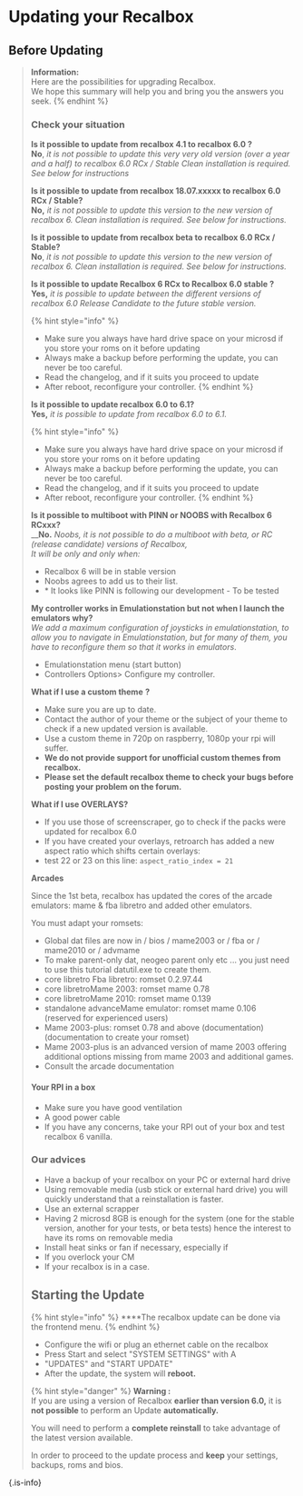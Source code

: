 # Updating your Recalbox

## Before Updating


>**Information:**   
>Here are the possibilities for upgrading Recalbox.   
>We hope this summary will help you and bring you the answers you seek.
>{% endhint %}
>
>### Check your situation
>
>**Is it possible to update from recalbox 4.1 to recalbox 6.0 ?**  
>**No**, _it is not possible to update this very very old version \(over a year and a half\) to recalbox 6.0 RCx / Stable Clean installation is required. See below for instructions_
>
>**Is it possible to update from recalbox 18.07.xxxxx to recalbox 6.0 RCx / Stable?   
>No,** _it is not possible to update this version to the new version of recalbox 6. Clean installation is required. See below for instructions._
>
>**Is it possible to update from recalbox beta to recalbox 6.0 RCx / Stable?   
>No**, _it is not possible to update this version to the new version of recalbox 6. Clean installation is required. See below for instructions._
>
>**Is it possible to update Recalbox 6 RCx to Recalbox 6.0 stable ?   
>Yes,** _it is possible to update between the different versions of recalbox 6.0 Release Candidate to the future stable version._   
>
>
>{% hint style="info" %}
>* Make sure you always have hard drive space on your microsd if you store your roms on it before updating
>* Always make a backup before performing the update, you can never be too careful. 
>* Read the changelog, and if it suits you proceed to update 
>* After reboot, reconfigure your controller.
>{% endhint %}
>
>**Is it possible to update recalbox 6.0 to 6.1?   
>Yes,** _it is possible to update from recalbox 6.0 to 6.1._ 
>
>{% hint style="info" %}
>* Make sure you always have hard drive space on your microsd if you store your roms on it before updating
>* Always make a backup before performing the update, you can never be too careful. 
>* Read the changelog, and if it suits you proceed to update 
>* After reboot, reconfigure your controller.
>{% endhint %}
>
>**Is it possible to multiboot with PINN or NOOBS with Recalbox 6 RCxxx?**   
>__**No.** _Noobs, it is not possible to do a multiboot with beta, or RC \(release candidate\) versions of Recalbox,  
>It will be only and only when:_ 
>
>* Recalbox 6 will be in stable version
>* Noobs agrees to add us to their list. 
>* \* It looks like PINN is following our development - To be tested
>
>**My controller works in Emulationstation but not when I launch the emulators why?**   
>_We add a maximum configuration of joysticks in emulationstation, to allow you to navigate in Emulationstation, but for many of them, you have to reconfigure them so that it works in emulators_. 
>
>* Emulationstation menu \(start button\) 
>* Controllers Options&gt; Configure my controller.
>
>**What if I use a custom theme** **?**
>
>* Make sure you are up to date. 
>* Contact the author of your theme or the subject of your theme to check if a new updated version is available. 
>* Use a custom theme in 720p on raspberry, 1080p your rpi will suffer. 
>* **We do not provide support for unofficial custom themes from recalbox.** 
>* **Please set the default recalbox theme to check your bugs before posting your problem on the forum.**
>
>**What if I use OVERLAYS?** 
>
>* If you use those of screenscraper, go to check if the packs were updated for recalbox 6.0 
>* If you have created your overlays, retroarch has added a new aspect ratio which shifts certain overlays: 
>  * test 22 or 23 on this line: `aspect_ratio_index = 21`
>
>**Arcades** 
>
>Since the 1st beta, recalbox has updated the cores of the arcade emulators: mame & fba libretro and added other emulators. 
>
>You must adapt your romsets: 
>
>* Global dat files are now in / bios / mame2003 or / fba or / mame2010 or / advmame 
>* To make parent-only dat, neogeo parent only etc ... you just need to use this tutorial datutil.exe to create them. 
>* core libretro Fba libretro: romset 0.2.97.44 
>* core libretroMame 2003: romset mame 0.78 
>* core libretroMame 2010: romset mame 0.139 
>* standalone advanceMame emulator: romset mame 0.106 \(reserved for experienced users\) 
>* Mame 2003-plus: romset 0.78 and above \(documentation\) \(documentation to create your romset\) 
>* Mame 2003-plus is an advanced version of mame 2003 offering additional options missing from mame 2003 and additional games. 
>* Consult the arcade documentation
>
>#### Your RPI in a box 
>
>* Make sure you have good ventilation
>* A good power cable 
>* If you have any concerns, take your RPI out of your box and test recalbox 6 vanilla.
>
>### Our advices 
>
>* Have a backup of your recalbox on your PC or external hard drive
>* Using removable media \(usb stick or external hard drive\) you will quickly understand that a reinstallation is faster. 
>* Use an external scrapper 
>* Having 2 microsd 8GB is enough for the system \(one for the stable version, another for your tests, or beta tests\) hence the interest to have its roms on removable media 
>* Install heat sinks or fan if necessary, especially if 
>  * If you overlock your CM 
>  * If your recalbox is in a case.
>
>## Starting the Update
>
>{% hint style="info" %}
> ****The recalbox update can be done via the frontend menu.
>{% endhint %}
>
>* Configure the wifi or plug an ethernet cable on the recalbox
>* Press Start and select "SYSTEM SETTINGS" with A
>* "UPDATES" and "START UPDATE"
>* After the update, the system will **reboot.**
>
>{% hint style="danger" %}
>**Warning :**   
>If you are using a version of Recalbox **earlier than version 6.0,** it is **not possible** to perform an Update **automatically.**   
>  
>You will need to perform a **complete reinstall** to take advantage of the latest version available.
>
>In order to proceed to the update process and **keep** your settings, backups, roms and bios.
>
{.is-info}


